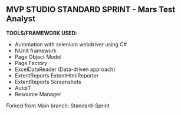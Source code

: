 ## MVP STUDIO STANDARD SPRINT - Mars Test Analyst

**TOOLS/FRAMEWORK USED:**
- Automation with selenium webdriver using C#
- NUnit framework
- Page Object Model
- Page Factory
- ExcelDataReader (Data-driven approach)
- ExtentReports ExtentHtmlReporter
- ExtentReports Screenshots
- AutoIT
- Resource Manager

Forked from Main branch: Standard-Sprint